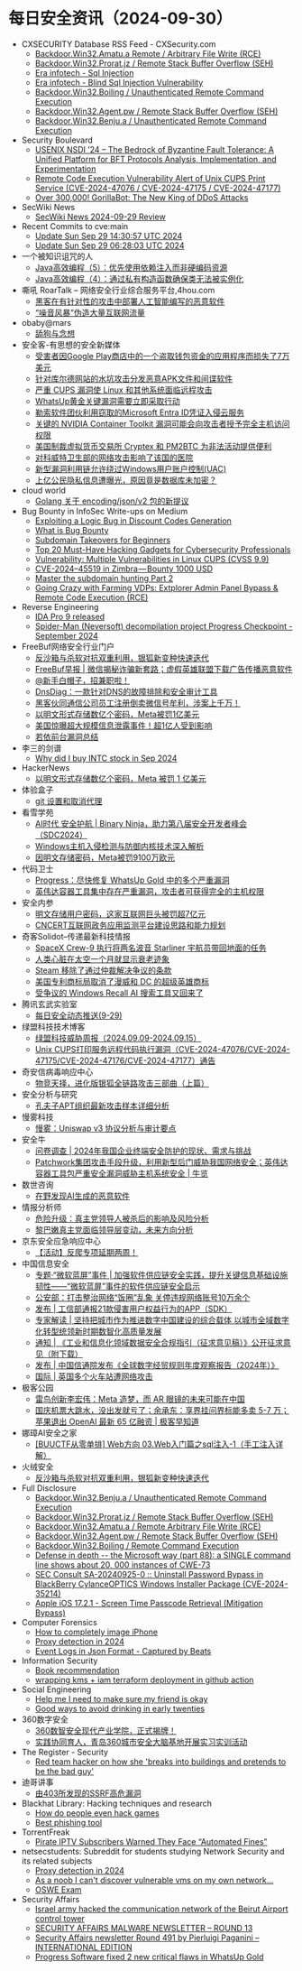 # 每日安全资讯（2024-09-30）

- CXSECURITY Database RSS Feed - CXSecurity.com
  - [Backdoor.Win32.Amatu.a Remote  / Arbitrary File Write (RCE)](https://cxsecurity.com/issue/WLB-2024090048)
  - [Backdoor.Win32.Prorat.jz  / Remote Stack Buffer Overflow (SEH)](https://cxsecurity.com/issue/WLB-2024090047)
  - [Era infotech - Sql Injection](https://cxsecurity.com/issue/WLB-2024090046)
  - [Era infotech - Blind Sql Injection Vulnerability](https://cxsecurity.com/issue/WLB-2024090045)
  - [Backdoor.Win32.Boiling  / Unauthenticated Remote Command Execution](https://cxsecurity.com/issue/WLB-2024090044)
  - [Backdoor.Win32.Agent.pw  / Remote Stack Buffer Overflow (SEH)](https://cxsecurity.com/issue/WLB-2024090043)
  - [Backdoor.Win32.Benju.a  / Unauthenticated Remote Command Execution](https://cxsecurity.com/issue/WLB-2024090042)
- Security Boulevard
  - [USENIX NSDI ’24 – The Bedrock of Byzantine Fault Tolerance: A Unified Platform for BFT Protocols Analysis, Implementation, and Experimentation](https://securityboulevard.com/2024/09/usenix-nsdi-24-the-bedrock-of-byzantine-fault-tolerance-a-unified-platform-for-bft-protocols-analysis-implementation-and-experimentation/)
  - [Remote Code Execution Vulnerability Alert of Unix CUPS Print Service (CVE-2024-47076 / CVE-2024-47175 / CVE-2024-47177)](https://securityboulevard.com/2024/09/remote-code-execution-vulnerability-alert-of-unix-cups-print-service-cve-2024-47076-cve-2024-47175-cve-2024-47177/)
  - [Over 300,000! GorillaBot: The New King of DDoS Attacks](https://securityboulevard.com/2024/09/over-300000-gorillabot-the-new-king-of-ddos-attacks/)
- SecWiki News
  - [SecWiki News 2024-09-29 Review](http://www.sec-wiki.com/?2024-09-29)
- Recent Commits to cve:main
  - [Update Sun Sep 29 14:30:57 UTC 2024](https://github.com/trickest/cve/commit/6107d30bcb46b17cdd930d51b6caaafffcb0d2a5)
  - [Update Sun Sep 29 06:28:03 UTC 2024](https://github.com/trickest/cve/commit/71938276fa511d952c3f542271d02ffcba925824)
- 一个被知识诅咒的人
  - [Java高效编程（5）：优先使用依赖注入而非硬编码资源](https://blog.csdn.net/nokiaguy/article/details/142619591)
  - [Java高效编程（4）：通过私有构造函数确保类无法被实例化](https://blog.csdn.net/nokiaguy/article/details/142619462)
- 嘶吼 RoarTalk – 网络安全行业综合服务平台,4hou.com
  - [黑客在有针对性的攻击中部署人工智能编写的恶意软件](https://www.4hou.com/posts/YZM0)
  - [“噪音风暴”伪造大量互联网流量](https://www.4hou.com/posts/gy29)
- obaby@mars
  - [舔狗与念想](https://h4ck.org.cn/2024/09/18237)
- 安全客-有思想的安全新媒体
  - [受害者因Google Play商店中的一个盗取钱包资金的应用程序而损失了7万美元](https://www.anquanke.com/post/id/300515)
  - [针对库尔德网站的水坑攻击分发恶意APK文件和间谍软件](https://www.anquanke.com/post/id/300519)
  - [严重 CUPS 漏洞使 Linux 和其他系统面临远程攻击](https://www.anquanke.com/post/id/300521)
  - [WhatsUp黄金关键漏洞需要立即采取行动](https://www.anquanke.com/post/id/300524)
  - [勒索软件团伙利用窃取的Microsoft Entra ID凭证入侵云服务](https://www.anquanke.com/post/id/300526)
  - [关键的 NVIDIA Container Toolkit 漏洞可能会向攻击者授予完全主机访问权限](https://www.anquanke.com/post/id/300528)
  - [美国制裁虚拟货币交易所 Cryptex 和 PM2BTC 为非法活动提供便利](https://www.anquanke.com/post/id/300531)
  - [对科威特卫生部的网络攻击影响了该国的医院](https://www.anquanke.com/post/id/300533)
  - [新型漏洞利用链允许绕过Windows用户账户控制(UAC)](https://www.anquanke.com/post/id/300536)
  - [上亿公民隐私信息遭曝光，原因竟是数据库未加密？](https://www.anquanke.com/post/id/300539)
- cloud world
  - [Golang 关于 encoding/json/v2 包的新提议](https://cloudsjhan.github.io/2024/09/29/Golang-%E5%85%B3%E4%BA%8E-encoding-json-v2-%E5%8C%85%E7%9A%84%E6%96%B0%E6%8F%90%E8%AE%AE/)
- Bug Bounty in InfoSec Write-ups on Medium
  - [Exploiting a Logic Bug in Discount Codes Generation](https://infosecwriteups.com/exploiting-a-logic-bug-in-discount-code-generation-a7f624bb396f?source=rss----7b722bfd1b8d--bug_bounty)
  - [What is Bug Bounty](https://infosecwriteups.com/what-is-bug-bounty-fc9fe6a73e16?source=rss----7b722bfd1b8d--bug_bounty)
  - [Subdomain Takeovers for Beginners](https://infosecwriteups.com/subdomain-takeovers-for-beginners-a51ed74db543?source=rss----7b722bfd1b8d--bug_bounty)
  - [Top 20 Must-Have Hacking Gadgets for Cybersecurity Professionals](https://infosecwriteups.com/top-20-must-have-hacking-gadgets-for-cybersecurity-professionals-bec4dfe896cf?source=rss----7b722bfd1b8d--bug_bounty)
  - [Vulnerability: Multiple Vulnerabilities in Linux CUPS (CVSS 9.9)](https://infosecwriteups.com/vulnerability-multiple-vulnerabilities-in-linux-cups-cvss-9-9-49dbdcd73cb0?source=rss----7b722bfd1b8d--bug_bounty)
  - [CVE-2024–45519 in Zimbra — Bounty 1000 USD](https://infosecwriteups.com/cve-2024-45519-in-zimbra-bounty-1000-usd-0304b2a813f3?source=rss----7b722bfd1b8d--bug_bounty)
  - [Master the subdomain hunting Part 2](https://infosecwriteups.com/master-the-subdomain-hunting-part-2-dea0ee035019?source=rss----7b722bfd1b8d--bug_bounty)
  - [Going Crazy with Farming VDPs: Extplorer Admin Panel Bypass & Remote Code Execution (RCE)](https://infosecwriteups.com/going-crazy-with-farming-vdps-extplorer-admin-panel-bypass-remote-code-execution-rce-ed6ae27bbce9?source=rss----7b722bfd1b8d--bug_bounty)
- Reverse Engineering
  - [IDA Pro 9 released](https://www.reddit.com/r/ReverseEngineering/comments/1fsfz4r/ida_pro_9_released/)
  - [Spider-Man (Neversoft) decompilation project Progress Checkpoint - September 2024](https://www.reddit.com/r/ReverseEngineering/comments/1fs898f/spiderman_neversoft_decompilation_project/)
- FreeBuf网络安全行业门户
  - [反沙箱与杀软对抗双重利用，银狐新变种快速迭代](https://www.freebuf.com/articles/others-articles/412057.html)
  - [FreeBuf早报 | 微信揭秘诈骗新套路；虚假英雄联盟下载广告传播恶意软件](https://www.freebuf.com/news/412028.html)
  - [@新手白帽子，招兼职啦！](https://www.freebuf.com/articles/others-articles/412026.html)
  - [DnsDiag：一款针对DNS的故障排除和安全审计工具](https://www.freebuf.com/sectool/412020.html)
  - [黑客伙同通信公司员工注册倒卖微信号牟利，涉案上千万！](https://www.freebuf.com/news/412017.html)
  - [以明文形式存储数亿个密码，Meta被罚1亿美元](https://www.freebuf.com/articles/412005.html)
  - [美国惊曝超大规模信息泄露事件！超1亿人受到影响](https://www.freebuf.com/news/411989.html)
  - [若依前台漏洞总结](https://www.freebuf.com/articles/web/411980.html)
- 李三的剑谱
  - [Why did I buy INTC stock in Sep 2024](https://cl0und.github.io/2024/09/29/Why-did-I-buy-INTC-stock-in-Sep-2024/)
- HackerNews
  - [以明文形式存储数亿个密码，Meta 被罚 1 亿美元](https://hackernews.cc/archives/55625)
- 体验盒子
  - [git 设置和取消代理](https://www.uedbox.com/post/69715/)
- 看雪学苑
  - [AI时代 安全护航 | Binary Ninja，助力第八届安全开发者峰会（SDC2024）](https://mp.weixin.qq.com/s?__biz=MjM5NTc2MDYxMw==&mid=2458577000&idx=1&sn=ac32ed92a7f851cb8b23dcc39fc6a273&chksm=b18dd8e286fa51f478f6af722dd41ea6656a064f7f7a1bfd235272771313c3661696b4e51cf8&scene=58&subscene=0#rd)
  - [Windows主机入侵检测与防御内核技术深入解析](https://mp.weixin.qq.com/s?__biz=MjM5NTc2MDYxMw==&mid=2458577000&idx=2&sn=f94e3e98e97a72a8b504d5ff220577ef&chksm=b18dd8e286fa51f49dc2e5d7871085a81a8f5296740d5c865e21a280a21d30c64f660cc5e5fe&scene=58&subscene=0#rd)
  - [因明文存储密码，Meta被罚9100万欧元](https://mp.weixin.qq.com/s?__biz=MjM5NTc2MDYxMw==&mid=2458577000&idx=3&sn=3973ba3f6b5c8a80ce02eec4a7120127&chksm=b18dd8e286fa51f4c4b187d706e578435375035f3f571e5139afc160527cde69a1928dc0a52e&scene=58&subscene=0#rd)
- 代码卫士
  - [Progress：尽快修复 WhatsUp Gold 中的多个严重漏洞](https://mp.weixin.qq.com/s?__biz=MzI2NTg4OTc5Nw==&mid=2247520960&idx=1&sn=919fb43b3860018ef3997b0e4159dee6&chksm=ea94a3aadde32abc1b1672f51c4f96ac9221aa568d099da519cf4bbabc756923465716a0ad6e&scene=58&subscene=0#rd)
  - [英伟达容器工具集中存在严重漏洞，攻击者可获得完全的主机权限](https://mp.weixin.qq.com/s?__biz=MzI2NTg4OTc5Nw==&mid=2247520960&idx=2&sn=245f37b0bdb6b7db64b1b5f20c65a6d8&chksm=ea94a3aadde32abc108ecad23597f05291d6371f5eedbb64d286868f3aaa0f5a360d87b3c36b&scene=58&subscene=0#rd)
- 安全内参
  - [明文存储用户密码，这家互联网巨头被罚超7亿元](https://mp.weixin.qq.com/s?__biz=MzI4NDY2MDMwMw==&mid=2247512722&idx=1&sn=2b371722494b23f4a0a4c6a21ec50f20&chksm=ebfaf5b2dc8d7ca476b16af106bb8be700b21feff90f5b48c4800a3e444ee8e8c38566069e50&scene=58&subscene=0#rd)
  - [CNCERT互联网政务应用监测平台建设思路和能力规划](https://mp.weixin.qq.com/s?__biz=MzI4NDY2MDMwMw==&mid=2247512722&idx=2&sn=a1859312f6f452a914417c3fa481bb52&chksm=ebfaf5b2dc8d7ca4935956fd107e076e4fb1d660e072f8bf771eae3bb890492d9e60fc17bda7&scene=58&subscene=0#rd)
- 奇客Solidot–传递最新科技情报
  - [SpaceX Crew-9 执行将两名波音 Starliner 宇航员带回地面的任务](https://www.solidot.org/story?sid=79377)
  - [人类心脏在太空一个月就显示衰老迹象](https://www.solidot.org/story?sid=79376)
  - [Steam 移除了通过仲裁解决争议的条款](https://www.solidot.org/story?sid=79375)
  - [美国专利商标局取消了漫威和 DC 的超级英雄商标](https://www.solidot.org/story?sid=79374)
  - [受争议的 Windows Recall AI 搜索工具又回来了](https://www.solidot.org/story?sid=79373)
- 腾讯玄武实验室
  - [每日安全动态推送(9-29)](https://mp.weixin.qq.com/s?__biz=MzA5NDYyNDI0MA==&mid=2651959813&idx=1&sn=e9042b14f1eb8d4b7f6e43909c3b1810&chksm=8baed29abcd95b8ca1299df519973f26d4cdaf9036ac1ca1d85d49d33122232f07984c44431e&scene=58&subscene=0#rd)
- 绿盟科技技术博客
  - [绿盟科技威胁周报（2024.09.09-2024.09.15）](https://blog.nsfocus.net/weeklyreport202438/)
  - [Unix CUPS打印服务远程代码执行漏洞（CVE-2024-47076/CVE-2024-47175/CVE-2024-47176/CVE-2024-47177）通告](https://blog.nsfocus.net/unix-cupscve-2024-47076-cve-2024-47175-cve-2024-47176-cve-2024-47177/)
- 奇安信病毒响应中心
  - [物竞天择，进化版银狐全链路攻击三部曲（上篇）](https://mp.weixin.qq.com/s?__biz=MzI5Mzg5MDM3NQ==&mid=2247497179&idx=1&sn=0b9ea1453d41d21c16264713023b6558&chksm=ec6985f3db1e0ce5604ac790451689e63dcd9c83e4a3982d53975e8d5002df0ccc801c6a0fda&scene=58&subscene=0#rd)
- 安全分析与研究
  - [孔夫子APT组织最新攻击样本详细分析](https://mp.weixin.qq.com/s?__biz=MzA4ODEyODA3MQ==&mid=2247488966&idx=1&sn=896c8b93ebaf490a335a756e530fa1e8&chksm=902fbaeea75833f820a27bcb79b501d3451be6f2b45d9640a69897ef241a6b652fa1524d3284&scene=58&subscene=0#rd)
- 慢雾科技
  - [慢雾：Uniswap v3 协议分析与审计要点](https://mp.weixin.qq.com/s?__biz=MzU4ODQ3NTM2OA==&mid=2247500440&idx=1&sn=e447aeff528fb5a5c96a3d88f2d31531&chksm=fddebc1fcaa9350964866990b32e3a928e3a6b76a9c39eabe7e8755c4bb47a03a15e48da678a&scene=58&subscene=0#rd)
- 安全牛
  - [问卷调查 | 2024年我国企业终端安全防护的现状、需求与挑战](https://mp.weixin.qq.com/s?__biz=MjM5Njc3NjM4MA==&mid=2651132386&idx=1&sn=a05246178fc29d1e58276b8f28ac9a1e&chksm=bd15a1318a622827998a663f0227480ec192cab5e55c59d564f87265ecd39b8ed6a1c8101331&scene=58&subscene=0#rd)
  - [Patchwork集团攻击手段升级，利用新型后门威胁我国网络安全；英伟达容器工具包严重安全漏洞威胁主机系统安全 | 牛览](https://mp.weixin.qq.com/s?__biz=MjM5Njc3NjM4MA==&mid=2651132386&idx=2&sn=474202fb0308842c0b28c6ad93793beb&chksm=bd15a1318a6228275f9c84a220df913ebc76eb922b7086a1fc26b9862b297c3f545cbe6bcb0d&scene=58&subscene=0#rd)
- 数世咨询
  - [在野发现AI生成的恶意软件](https://mp.weixin.qq.com/s?__biz=MzkxNzA3MTgyNg==&mid=2247518455&idx=1&sn=3c3314233a3682deeda4b4f1eec09c96&chksm=c144fa4af633735cb7fa5f1e39ba1a84f7caff8a4b9b58330961d188a5c919de8952a31138aa&scene=58&subscene=0#rd)
- 情报分析师
  - [危险升级：真主党领导人被杀后的影响及风险分析](https://mp.weixin.qq.com/s?__biz=MzA3Mjc1MTkwOA==&mid=2650555796&idx=1&sn=0315c3949ce50dea82a0757d664fac90&chksm=87116bdfb066e2c97f7c8047f8962da42e91d71556dd94801bc0d3eb5e865889aee98f566ae2&scene=58&subscene=0#rd)
  - [黎巴嫩真主党面临领导层变动，未来方向分析](https://mp.weixin.qq.com/s?__biz=MzA3Mjc1MTkwOA==&mid=2650555796&idx=2&sn=e0790792de0d8e81b02e0fdccd30d2ba&chksm=87116bdfb066e2c953e93960d598954324b1252fa00f34a8b2b0b2ca2ca80c8201a3f0b5b75f&scene=58&subscene=0#rd)
- 京东安全应急响应中心
  - [【活动】反爬专项延期两周！](https://mp.weixin.qq.com/s?__biz=MjM5OTk2MTMxOQ==&mid=2727838682&idx=1&sn=e58779645fb0f33105f40ef6bea3bd25&chksm=80505452b727dd444f07725a81016dcc365fad299c2c3eb022ff0ec61d27c0893fb99140cd33&scene=58&subscene=0#rd)
- 中国信息安全
  - [专题·“微软蓝屏”事件 | 加强软件供应链安全实践，提升关键信息基础设施韧性——“微软蓝屏”事件的软件供应链安全启示](https://mp.weixin.qq.com/s?__biz=MzA5MzE5MDAzOA==&mid=2664226414&idx=1&sn=b9bb6977af57bdc44089280aac15bf5d&chksm=8b59dc97bc2e5581dab5050e3e5164a0a38778fff99109e4b85ee9ffb6a1817556cf6196f24b&scene=58&subscene=0#rd)
  - [公安部：打击整治网络“饭圈”乱象 关停违规网络账号10万余个](https://mp.weixin.qq.com/s?__biz=MzA5MzE5MDAzOA==&mid=2664226414&idx=2&sn=3075668e49c59c67d40411ef38a3765f&chksm=8b59dc97bc2e5581fce08d9c457d2d7a456ed41cd4001b01c3f37da70c73144392d680dd23ed&scene=58&subscene=0#rd)
  - [发布 | 工信部通报21款侵害用户权益行为的APP（SDK）](https://mp.weixin.qq.com/s?__biz=MzA5MzE5MDAzOA==&mid=2664226414&idx=3&sn=7eca43c2f160c167fbff4059de32ecbe&chksm=8b59dc97bc2e558115e3377f6ef32f55437cea6d86f2146ad4358f5c119391c991a0d0297fcd&scene=58&subscene=0#rd)
  - [专家解读 | 坚持把城市作为推进数字中国建设的综合载体 以城市全域数字化转型统领新时期数智化高质量发展](https://mp.weixin.qq.com/s?__biz=MzA5MzE5MDAzOA==&mid=2664226414&idx=4&sn=26f96dc9949417fc7fa36ab1ff49b810&chksm=8b59dc97bc2e558109e8c428cba86869e5c6345b4ca5785decd27297a066e52410ee7c5f001e&scene=58&subscene=0#rd)
  - [通知 | 《工业和信息化领域数据安全合规指引（征求意见稿）》公开征求意见（附下载）](https://mp.weixin.qq.com/s?__biz=MzA5MzE5MDAzOA==&mid=2664226414&idx=5&sn=3f9d2c73ddc1046091ec56f3869a00c4&chksm=8b59dc97bc2e5581f70fdeb9017cba380918d867003cdbf6aa05882e86aaac9c98a5a43fbed4&scene=58&subscene=0#rd)
  - [发布 | 中国信通院发布《全球数字经贸规则年度观察报告（2024年）》](https://mp.weixin.qq.com/s?__biz=MzA5MzE5MDAzOA==&mid=2664226414&idx=6&sn=dfe4eed626f3ea7f46875228e4d85a5c&chksm=8b59dc97bc2e5581455a18f84bd57cc2e0bc1017171e5f460ff08288046df81805b100d5289b&scene=58&subscene=0#rd)
  - [国际 | 英国多个火车站遭网络攻击](https://mp.weixin.qq.com/s?__biz=MzA5MzE5MDAzOA==&mid=2664226414&idx=7&sn=9933db86721799b93cd8e4e755830c9c&chksm=8b59dc97bc2e55816f1f6912e1ca53baed0ae608887d141950296d4ce81d9f0200f8553bd0ba&scene=58&subscene=0#rd)
- 极客公园
  - [雷鸟创新李宏伟：Meta 造梦，而 AR 眼镜的未来可能在中国](https://mp.weixin.qq.com/s?__biz=MTMwNDMwODQ0MQ==&mid=2653056010&idx=1&sn=5d44022e2f5e2d9458974fb68392c9f4&chksm=7e5711bc492098aa7210c262a145869c8255f7e2e895e8b6fe0cf5a32999b847f093608f6f16&scene=58&subscene=0#rd)
  - [国庆机票大跳水，没出发就亏了；余承东：享界挂问界标能多卖 5-7 万；苹果退出 OpenAI 最新 65 亿融资 | 极客早知道](https://mp.weixin.qq.com/s?__biz=MTMwNDMwODQ0MQ==&mid=2653055929&idx=1&sn=e727ea63643bf2b09e67b60717c0087b&chksm=7e57160f49209f19d722a65385ade4e0d755b23004f3d532085e8d51bfa7c622d20c57d59953&scene=58&subscene=0#rd)
- 娜璋AI安全之家
  - [[BUUCTF从零单排] Web方向 03.Web入门篇之sql注入-1（手工注入详解）](https://mp.weixin.qq.com/s?__biz=Mzg5MTM5ODU2Mg==&mid=2247500807&idx=1&sn=0979c2940dfb73a056927aab2d72e141&chksm=cfcf74caf8b8fddcfa9a83c6b75ffdc1aeb654887614882cffdc03e035adadb7e53674b0b3c7&scene=58&subscene=0#rd)
- 火绒安全
  - [反沙箱与杀软对抗双重利用，银狐新变种快速迭代](https://mp.weixin.qq.com/s?__biz=MzI3NjYzMDM1Mg==&mid=2247520116&idx=1&sn=4c494ebc1f5d3f7bfd888cd7931ae29a&chksm=eb70514bdc07d85d981016a7b85d68e9d32bc10be95326933db6ab26ebb8a2e4dd44525b6c32&scene=58&subscene=0#rd)
- Full Disclosure
  - [Backdoor.Win32.Benju.a / Unauthenticated Remote Command	Execution](https://seclists.org/fulldisclosure/2024/Sep/58)
  - [Backdoor.Win32.Prorat.jz / Remote Stack Buffer Overflow (SEH)](https://seclists.org/fulldisclosure/2024/Sep/57)
  - [Backdoor.Win32.Amatu.a / Remote Arbitrary File Write (RCE)](https://seclists.org/fulldisclosure/2024/Sep/56)
  - [Backdoor.Win32.Agent.pw / Remote Stack Buffer Overflow (SEH)](https://seclists.org/fulldisclosure/2024/Sep/55)
  - [Backdoor.Win32.Boiling / Remote Command Execution](https://seclists.org/fulldisclosure/2024/Sep/54)
  - [Defense in depth -- the Microsoft way (part 88): a SINGLE	command line shows about 20, 000 instances of CWE-73](https://seclists.org/fulldisclosure/2024/Sep/53)
  - [SEC Consult SA-20240925-0 :: Uninstall Password Bypass in BlackBerry CylanceOPTICS Windows Installer Package (CVE-2024-35214)](https://seclists.org/fulldisclosure/2024/Sep/52)
  - [Apple iOS 17.2.1 - Screen Time Passcode Retrieval (Mitigation	Bypass)](https://seclists.org/fulldisclosure/2024/Sep/51)
- Computer Forensics
  - [How to completely image iPhone](https://www.reddit.com/r/computerforensics/comments/1fs5gkw/how_to_completely_image_iphone/)
  - [Proxy detection in 2024](https://www.reddit.com/r/computerforensics/comments/1fsg10q/proxy_detection_in_2024/)
  - [Event Logs in Json Format - Captured by Beats](https://www.reddit.com/r/computerforensics/comments/1fs7ml9/event_logs_in_json_format_captured_by_beats/)
- Information Security
  - [Book recommendation](https://www.reddit.com/r/Information_Security/comments/1fsb11p/book_recommendation/)
  - [wrapping kms + iam terraform deployment in github action](https://www.reddit.com/r/Information_Security/comments/1fry60w/wrapping_kms_iam_terraform_deployment_in_github/)
- Social Engineering
  - [Help me I need to make sure my friend is okay](https://www.reddit.com/r/SocialEngineering/comments/1fs2ewl/help_me_i_need_to_make_sure_my_friend_is_okay/)
  - [Good ways to avoid drinking in early twenties](https://www.reddit.com/r/SocialEngineering/comments/1frzb7i/good_ways_to_avoid_drinking_in_early_twenties/)
- 360数字安全
  - [360数智安全现代产业学院，正式揭牌！](https://mp.weixin.qq.com/s?__biz=MzA4MTg0MDQ4Nw==&mid=2247575815&idx=1&sn=8da0a61e27fc6767b543196ecd8cd791&chksm=9f8d390fa8fab019086f05493480975a8993b3b690cab42b62fa80785d6f36126ea5e8902bc1&scene=58&subscene=0#rd)
  - [实践协同育人，青岛360城市安全大脑基地开展实习实训活动](https://mp.weixin.qq.com/s?__biz=MzA4MTg0MDQ4Nw==&mid=2247575815&idx=2&sn=c9a246fbbefa6db5853032afc06ca4c5&chksm=9f8d390fa8fab0193d524f556afbbd04152f24a1811c99331a422f576e8714e8210ca8b2fdbb&scene=58&subscene=0#rd)
- The Register - Security
  - [Red team hacker on how she 'breaks into buildings and pretends to be the bad guy'](https://go.theregister.com/feed/www.theregister.com/2024/09/29/interview_with_a_social_engineering/)
- 迪哥讲事
  - [由403所发现的SSRF高危漏洞](https://mp.weixin.qq.com/s?__biz=MzIzMTIzNTM0MA==&mid=2247495980&idx=1&sn=3836d926af7f7a250ab81bb9cc036cbb&chksm=e8a5fb4fdfd2725902b8f15a8ac5c96133a29105f8175c5c833bf2b84988af37080230c81532&scene=58&subscene=0#rd)
- Blackhat Library: Hacking techniques and research
  - [How do people even hack games](https://www.reddit.com/r/blackhat/comments/1fseg96/how_do_people_even_hack_games/)
  - [Best phishing tool](https://www.reddit.com/r/blackhat/comments/1fsatbo/best_phishing_tool/)
- TorrentFreak
  - [Pirate IPTV Subscribers Warned They Face “Automated Fines”](https://torrentfreak.com/pirate-iptv-subscribers-warned-they-face-automated-fines-240929/)
- netsecstudents: Subreddit for students studying Network Security and its related subjects
  - [Proxy detection in 2024](https://www.reddit.com/r/netsecstudents/comments/1fsg1qk/proxy_detection_in_2024/)
  - [As a noob I can't discover vulnerable vms on my own network...](https://www.reddit.com/r/netsecstudents/comments/1fs3byo/as_a_noob_i_cant_discover_vulnerable_vms_on_my/)
  - [OSWE Exam](https://www.reddit.com/r/netsecstudents/comments/1fseyui/oswe_exam/)
- Security Affairs
  - [Israel army hacked the communication network of the Beirut Airport control tower](https://securityaffairs.com/169080/cyber-warfare-2/idf-hacked-beirut-airport-control-tower.html)
  - [SECURITY AFFAIRS MALWARE NEWSLETTER – ROUND 13](https://securityaffairs.com/169073/breaking-news/security-affairs-malware-newsletter-round-13.html)
  - [Security Affairs newsletter Round 491 by Pierluigi Paganini – INTERNATIONAL EDITION](https://securityaffairs.com/169063/breaking-news/security-affairs-newsletter-round-491-by-pierluigi-paganini-international-edition.html)
  - [Progress Software fixed 2 new critical flaws in WhatsUp Gold](https://securityaffairs.com/169056/security/progress-software-whatsup-gold-critical-bugs.html)
